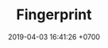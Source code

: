 ---
layout: post
title:  "Fingerprint"
date:   2019-04-03 16:41:26 +0700
categories: biometrics
permalink: "/:title"
---